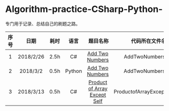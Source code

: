 # Algorithm-practice-CSharp-Python-
专门用于记录、总结自己的刷题之路。


|序号| 日期 | 耗时 | 语言 |  题目名称 | 代码所在文件名|
| :-: | :-: | :-: | :-: | :-: | :-: | 
|1|2018/2/26|2.5h|C#|[Add Two Numbers](https://leetcode.com/problems/add-two-numbers/description/)|AddTwoNumbers.cs |   
|2|2018/3/2|0.5h|Python|[Add Two Numbers](https://leetcode.com/problems/add-two-numbers/description/)|AddTwoNumbers.py |   
|3|2018/3/13|0.5h|C#|[Product of Array Except Self](https://leetcode.com/problems/product-of-array-except-self/description/)|ProductofArrayExceptSelf.cs |   
